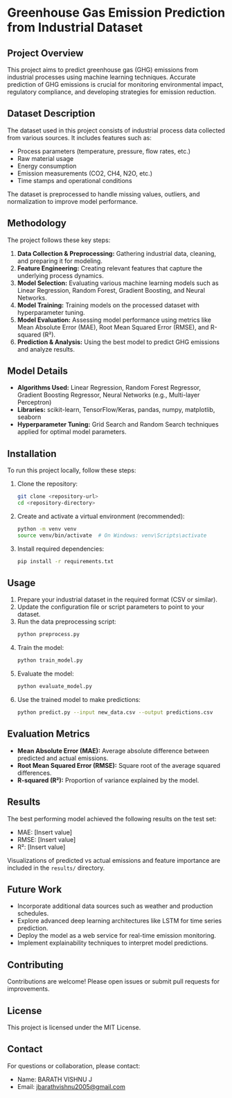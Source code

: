 # Greenhouse Gas Emission Prediction from Industrial Dataset

## Project Overview
This project aims to predict greenhouse gas (GHG) emissions from industrial processes using machine learning techniques. Accurate prediction of GHG emissions is crucial for monitoring environmental impact, regulatory compliance, and developing strategies for emission reduction.

## Dataset Description
The dataset used in this project consists of industrial process data collected from various sources. It includes features such as:
- Process parameters (temperature, pressure, flow rates, etc.)
- Raw material usage
- Energy consumption
- Emission measurements (CO2, CH4, N2O, etc.)
- Time stamps and operational conditions

The dataset is preprocessed to handle missing values, outliers, and normalization to improve model performance.

## Methodology
The project follows these key steps:
1. **Data Collection & Preprocessing:** Gathering industrial data, cleaning, and preparing it for modeling.
2. **Feature Engineering:** Creating relevant features that capture the underlying process dynamics.
3. **Model Selection:** Evaluating various machine learning models such as Linear Regression, Random Forest, Gradient Boosting, and Neural Networks.
4. **Model Training:** Training models on the processed dataset with hyperparameter tuning.
5. **Model Evaluation:** Assessing model performance using metrics like Mean Absolute Error (MAE), Root Mean Squared Error (RMSE), and R-squared (R²).
6. **Prediction & Analysis:** Using the best model to predict GHG emissions and analyze results.

## Model Details
- **Algorithms Used:** Linear Regression, Random Forest Regressor, Gradient Boosting Regressor, Neural Networks (e.g., Multi-layer Perceptron)
- **Libraries:** scikit-learn, TensorFlow/Keras, pandas, numpy, matplotlib, seaborn
- **Hyperparameter Tuning:** Grid Search and Random Search techniques applied for optimal model parameters.

## Installation
To run this project locally, follow these steps:

1. Clone the repository:
   ```bash
   git clone <repository-url>
   cd <repository-directory>
   ```

2. Create and activate a virtual environment (recommended):
   ```bash
   python -m venv venv
   source venv/bin/activate  # On Windows: venv\Scripts\activate
   ```

3. Install required dependencies:
   ```bash
   pip install -r requirements.txt
   ```

## Usage
1. Prepare your industrial dataset in the required format (CSV or similar).
2. Update the configuration file or script parameters to point to your dataset.
3. Run the data preprocessing script:
   ```bash
   python preprocess.py
   ```
4. Train the model:
   ```bash
   python train_model.py
   ```
5. Evaluate the model:
   ```bash
   python evaluate_model.py
   ```
6. Use the trained model to make predictions:
   ```bash
   python predict.py --input new_data.csv --output predictions.csv
   ```

## Evaluation Metrics
- **Mean Absolute Error (MAE):** Average absolute difference between predicted and actual emissions.
- **Root Mean Squared Error (RMSE):** Square root of the average squared differences.
- **R-squared (R²):** Proportion of variance explained by the model.

## Results
The best performing model achieved the following results on the test set:
- MAE: [Insert value]
- RMSE: [Insert value]
- R²: [Insert value]

Visualizations of predicted vs actual emissions and feature importance are included in the `results/` directory.

## Future Work
- Incorporate additional data sources such as weather and production schedules.
- Explore advanced deep learning architectures like LSTM for time series prediction.
- Deploy the model as a web service for real-time emission monitoring.
- Implement explainability techniques to interpret model predictions.

## Contributing
Contributions are welcome! Please open issues or submit pull requests for improvements.

## License
This project is licensed under the MIT License.

## Contact
For questions or collaboration, please contact:
- Name: BARATH VISHNU J 
- Email: jbarathvishnu2005@gmail.com

